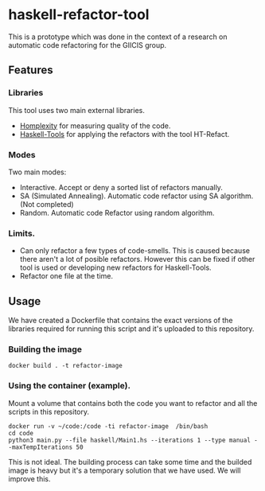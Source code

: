 # haskell-refactor-tool
This is a prototype which was done in the context of a research on automatic code refactoring for the GIICIS group. 

## Features
### Libraries
This tool uses two main external libraries. 
* [Homplexity](https://github.com/migamake/homplexity) for measuring quality of the code.
* [Haskell-Tools](https://github.com/haskell-tools/haskell-tools/) for applying the refactors with the tool HT-Refact.

### Modes 
Two main modes:
* Interactive. Accept or deny a sorted list of refactors manually.
* SA (Simulated Annealing). Automatic code refactor using SA algorithm. (Not completed)
* Random. Automatic code Refactor using random algorithm.

### Limits.
* Can only refactor a few types of code-smells. This is caused because there aren't a lot of posible refactors. However this can be fixed if other tool is used or developing new refactors for Haskell-Tools.
* Refactor one file at the time.

## Usage
We have created a Dockerfile that contains the exact versions of the libraries required for running this script and it's uploaded to this repository. 

### Building the image
```
docker build . -t refactor-image
```

### Using the container (example).
Mount a volume that contains both the code you want to refactor and all the scripts in this repository. 
```
docker run -v ~/code:/code -ti refactor-image  /bin/bash
cd code
python3 main.py --file haskell/Main1.hs --iterations 1 --type manual --maxTempIterations 50
```

This is not ideal. The building process can take some time and the builded image is heavy but it's a temporary solution that we have used. We will improve this.

